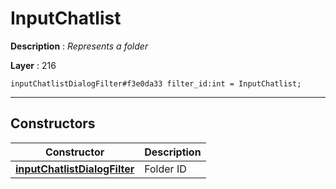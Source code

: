 # InputChatlist

**Description** : *Represents a folder*

**Layer** : 216

```tl
inputChatlistDialogFilter#f3e0da33 filter_id:int = InputChatlist;
```

---

## Constructors

| Constructor | Description |
| :---: | :--- |
| [**inputChatlistDialogFilter**](constructor/inputChatlistDialogFilter) | Folder ID |
